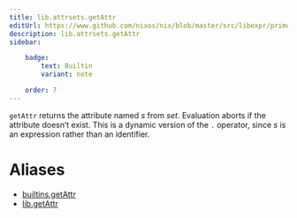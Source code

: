 ```yaml
---
title: lib.attrsets.getAttr
editUrl: https://www.github.com/nixos/nix/blob/master/src/libexpr/primops.cc
description: lib.attrsets.getAttr
sidebar:

    badge:
        text: Builtin
        variant: note

    order: 7
---
```


`getAttr` returns the attribute named *s* from *set*. Evaluation
aborts if the attribute doesn’t exist. This is a dynamic version of
the `.` operator, since *s* is an expression rather than an
identifier.


# Aliases

- [builtins.getAttr](reference/builtins/builtins-getAttr)
- [lib.getAttr](reference/lib/lib-getAttr)


